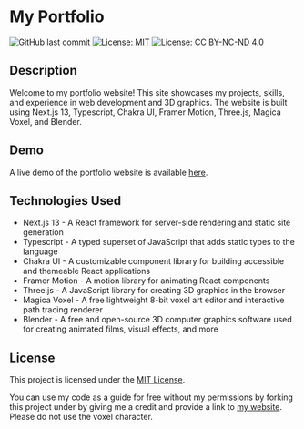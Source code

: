 # My Portfolio

![GitHub last commit](https://img.shields.io/github/last-commit/nirmalrepo/my-portfolio)
[![License: MIT](https://img.shields.io/badge/License-MIT-yellow.svg)](https://opensource.org/licenses/MIT)
[![License: CC BY-NC-ND 4.0](https://licensebuttons.net/l/by-nc-nd/4.0/80x15.png)](https://creativecommons.org/licenses/by-nc-nd/4.0/)

## Description

Welcome to my portfolio website! This site showcases my projects, skills, and experience in web development and 3D graphics. The website is built using Next.js 13, Typescript, Chakra UI, Framer Motion, Three.js, Magica Voxel, and Blender.

## Demo

A live demo of the portfolio website is available [here](https://www.nirmalfernando.dev/).

## Technologies Used

- Next.js 13 - A React framework for server-side rendering and static site generation
- Typescript - A typed superset of JavaScript that adds static types to the language
- Chakra UI - A customizable component library for building accessible and themeable React applications
- Framer Motion - A motion library for animating React components
- Three.js - A JavaScript library for creating 3D graphics in the browser
- Magica Voxel - A free lightweight 8-bit voxel art editor and interactive path tracing renderer
- Blender - A free and open-source 3D computer graphics software used for creating animated films, visual effects, and more

## License

This project is licensed under the [MIT License](./LICENSE).

You can use my code as a guide for free without my permissions by forking this project under by giving me a credit and
provide a link to [my website](https://www.nirmalfernando.dev). Please do not use the voxel character.
